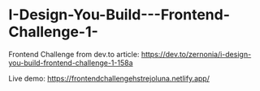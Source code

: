 # I-Design-You-Build---Frontend-Challenge-1-
Frontend Challenge from dev.to article:
https://dev.to/zernonia/i-design-you-build-frontend-challenge-1-158a

Live demo:
https://frontendchallengehstrejoluna.netlify.app/
